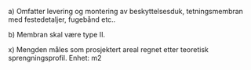 a) Omfatter levering og montering av beskyttelsesduk, tetningsmembran med festedetaljer, fugebånd etc..

b) Membran skal være type II.

x) Mengden måles som prosjektert areal regnet etter teoretisk sprengningsprofil. Enhet: m2

